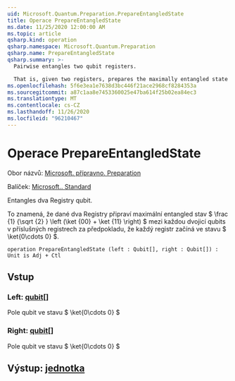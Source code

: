 ```yaml
---
uid: Microsoft.Quantum.Preparation.PrepareEntangledState
title: Operace PrepareEntangledState
ms.date: 11/25/2020 12:00:00 AM
ms.topic: article
qsharp.kind: operation
qsharp.namespace: Microsoft.Quantum.Preparation
qsharp.name: PrepareEntangledState
qsharp.summary: >-
  Pairwise entangles two qubit registers.

  That is, given two registers, prepares the maximally entangled state $\frac{1}{\sqrt{2}} \left(\ket{00} + \ket{11} \right)$ between each pair of qubits on the respective registers, assuming that each register starts in the $\ket{0\cdots 0}$ state.
ms.openlocfilehash: 5f6e3ea1e7638d3bc446f21ace2968cf8284353a
ms.sourcegitcommit: a87c1aa8e7453360025e47ba614f25b02ea84ec3
ms.translationtype: MT
ms.contentlocale: cs-CZ
ms.lasthandoff: 11/26/2020
ms.locfileid: "96210467"
---
```

# <a name="prepareentangledstate-operation"></a>Operace PrepareEntangledState

Obor názvů: [Microsoft. přípravno. Preparation](xref:Microsoft.Quantum.Preparation)

Balíček: [Microsoft.. Standard](https://nuget.org/packages/Microsoft.Quantum.Standard)


Entangles dva Registry qubit.

To znamená, že dané dva Registry připraví maximální entangled stav $ \frac {1} {\sqrt {2} } \left (\ket {00} + \ket {11} \right) $ mezi každou dvojicí qubits v příslušných registrech za předpokladu, že každý registr začíná ve stavu $ \ket{0\cdots 0} $.

```qsharp
operation PrepareEntangledState (left : Qubit[], right : Qubit[]) : Unit is Adj + Ctl
```


## <a name="input"></a>Vstup

### <a name="left--qubit"></a>Left: [qubit](xref:microsoft.quantum.lang-ref.qubit)[]

Pole qubit ve stavu $ \ket{0\cdots 0} $


### <a name="right--qubit"></a>Right: [qubit](xref:microsoft.quantum.lang-ref.qubit)[]

Pole qubit ve stavu $ \ket{0\cdots 0} $



## <a name="output--unit"></a>Výstup: [jednotka](xref:microsoft.quantum.lang-ref.unit)

